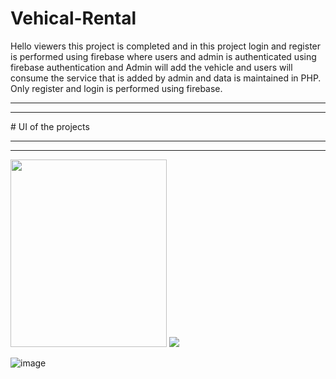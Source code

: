 # Vehical-Rental
Hello viewers this project is completed and in this project login and register is performed using firebase where users and admin is authenticated using firebase authentication and Admin will add the vehicle and users will consume the service that is added by admin and data is maintained in PHP. Only register and login is performed using firebase.
<hr>


<hr>
# UI of the projects
<hr>
<hr>
<div>
<img src= "https://user-images.githubusercontent.com/96978659/185059300-50eb5d2a-625a-4fba-9be1-268ffaa72486.png " alt=" " width="250" height="300" />
  
 <img src= " " alt=" " />
</div>

![image]()

















